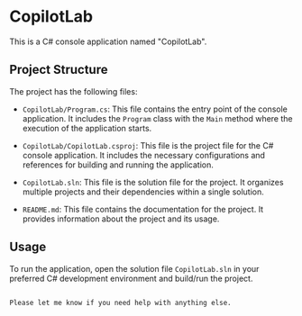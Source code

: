 # CopilotLab

This is a C# console application named "CopilotLab".

## Project Structure

The project has the following files:

- `CopilotLab/Program.cs`: This file contains the entry point of the console application. It includes the `Program` class with the `Main` method where the execution of the application starts.

- `CopilotLab/CopilotLab.csproj`: This file is the project file for the C# console application. It includes the necessary configurations and references for building and running the application.

- `CopilotLab.sln`: This file is the solution file for the project. It organizes multiple projects and their dependencies within a single solution.

- `README.md`: This file contains the documentation for the project. It provides information about the project and its usage.

## Usage

To run the application, open the solution file `CopilotLab.sln` in your preferred C# development environment and build/run the project.

```

Please let me know if you need help with anything else.